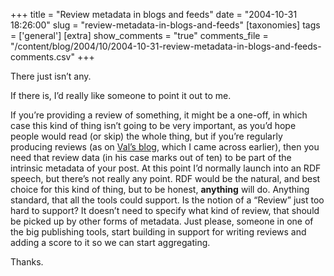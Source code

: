 +++
title = "Review metadata in blogs and feeds"
date = "2004-10-31 18:26:00"
slug = "review-metadata-in-blogs-and-feeds"
[taxonomies]
tags = ['general']
[extra]
show_comments = "true"
comments_file = "/content/blog/2004/10/2004-10-31-review-metadata-in-blogs-and-feeds-comments.csv"
+++

There just isn’t any.

If there is, I’d really like someone to point it out to me.

If you’re providing a review of something, it might be a one-off, in which case this kind of thing isn’t going to be very important, as you’d hope people would read (or skip) the whole thing, but if you’re regularly producing reviews (as on [Val’s blog](http://radio.javaranch.com/channel/val/ "Stuff for software engineers and Java addicts "), which I came across earlier), then you need that review data (in his case marks out of ten) to be part of the intrinsic metadata of your post. At this point I’d normally launch into an RDF speech, but there’s not really any point. RDF would be the natural, and best choice for this kind of thing, but to be honest, **anything** will do. Anything standard, that all the tools could support. Is the notion of a “Review” just too hard to support? It doesn’t need to specify what kind of review, that should be picked up by other forms of metadata. Just please, someone in one of the big publishing tools, start building in support for writing reviews and adding a score to it so we can start aggregating.

Thanks.
